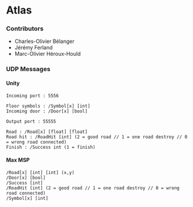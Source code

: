# Atlas


### Contributors

- Charles-Olivier Bélanger
- Jérémy Ferland
- Marc-Olivier Héroux-Hould

### UDP Messages

#### Unity
	
	Incoming port : 5556

	Floor symbols : /Symbol[x] [int]
	Incoming door : /Door[x] [bool]

	Output port : 55555
	
	Road : /Road[x] [float] [float]
	Road hit : /RoadHit [int] (2 = good road // 1 = one road destroy // 0 = wrong road connected)
	Finish : /Success int (1 = finish)
	
#### Max MSP

	/Road[x] [int] [int] (x,y)
	/Door[x] [bool]
	/Success [int]
	/RoadHit [int] (2 = good road // 1 = one road destroy // 0 = wrong road connected)
	/Symbol[x] [int]